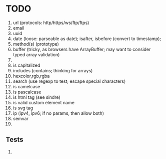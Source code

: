 TODO
====

1. 	url (protocols: http/https/ws/ftp/ftps)
2. 	email
3. 	uuid
4. 	date (loose: parseable as date); isafter, isbefore (convert to timestamp);
5. 	method(s) (prototype)
6. 	buffer (tricky, as browsers have ArrayBuffer; may want to consider typed array validation)
7. 	
8. 	is capitalized
9. 	includes (contains; thinking for arrays)
10. hexcolor,rgb,rgba
11. search (use regexp to test; escape special characters)
12. is camelcase
13. is pascalcase
14. is html tag (see sindre)
15. is valid custom element name
16. is svg tag
17. ip (ipv4, ipv6; if no params, then allow both)
18. semvar
19. 



## Tests

1. 	
